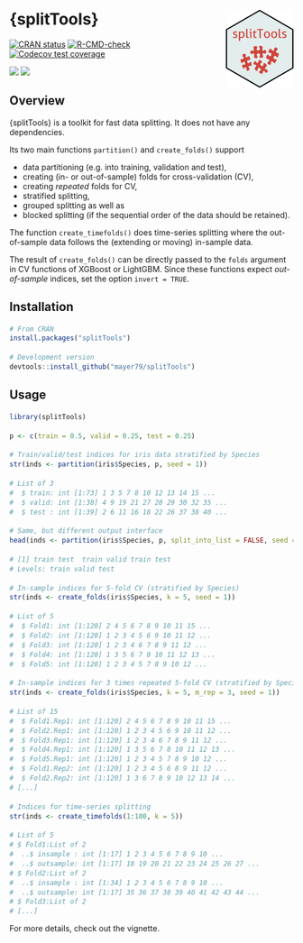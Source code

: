 # {splitTools} <a href='https://github.com/mayer79/splitTools'><img src='man/figures/logo.png' align="right" height="139" /></a>

<!-- badges: start -->

[![CRAN status](http://www.r-pkg.org/badges/version/splitTools)](https://cran.r-project.org/package=splitTools)
[![R-CMD-check](https://github.com/mayer79/splitTools/actions/workflows/R-CMD-check.yaml/badge.svg)](https://github.com/mayer79/splitTools/actions)
[![Codecov test coverage](https://codecov.io/gh/mayer79/splitTools/branch/main/graph/badge.svg)](https://app.codecov.io/gh/mayer79/splitTools?branch=main)

[![](https://cranlogs.r-pkg.org/badges/splitTools)](https://cran.r-project.org/package=splitTools) 
[![](https://cranlogs.r-pkg.org/badges/grand-total/splitTools?color=orange)](https://cran.r-project.org/package=splitTools)

<!-- badges: end -->

## Overview

{splitTools} is a toolkit for fast data splitting. It does not have any dependencies. 

Its two main functions `partition()` and `create_folds()` support

- data partitioning (e.g. into training, validation and test),
- creating (in- or out-of-sample) folds for cross-validation (CV),
- creating *repeated* folds for CV,
- stratified splitting, 
- grouped splitting as well as
- blocked splitting (if the sequential order of the data should be retained).

The function `create_timefolds()` does time-series splitting where the out-of-sample data follows the (extending or moving) in-sample data.

The result of `create_folds()` can be directly passed to the `folds` argument in CV functions of XGBoost or LightGBM. Since these functions expect *out-of-sample* indices, set the option `invert = TRUE`.

## Installation

```r
# From CRAN
install.packages("splitTools")

# Development version
devtools::install_github("mayer79/splitTools")
```

## Usage

``` r
library(splitTools)

p <- c(train = 0.5, valid = 0.25, test = 0.25)

# Train/valid/test indices for iris data stratified by Species
str(inds <- partition(iris$Species, p, seed = 1))

# List of 3
#  $ train: int [1:73] 1 3 5 7 8 10 12 13 14 15 ...
#  $ valid: int [1:38] 4 9 19 21 27 28 29 30 32 35 ...
#  $ test : int [1:39] 2 6 11 16 18 22 26 37 38 40 ...

# Same, but different output interface
head(inds <- partition(iris$Species, p, split_into_list = FALSE, seed = 1))

# [1] train test  train valid train test 
# Levels: train valid test

# In-sample indices for 5-fold CV (stratified by Species)
str(inds <- create_folds(iris$Species, k = 5, seed = 1))

# List of 5
#  $ Fold1: int [1:120] 2 4 5 6 7 8 9 10 11 15 ...
#  $ Fold2: int [1:120] 1 2 3 4 5 6 9 10 11 12 ...
#  $ Fold3: int [1:120] 1 2 3 4 6 7 8 9 11 12 ...
#  $ Fold4: int [1:120] 1 3 5 6 7 8 10 11 12 13 ...
#  $ Fold5: int [1:120] 1 2 3 4 5 7 8 9 10 12 ...

# In-sample indices for 3 times repeated 5-fold CV (stratified by Species)
str(inds <- create_folds(iris$Species, k = 5, m_rep = 3, seed = 1))

# List of 15
#  $ Fold1.Rep1: int [1:120] 2 4 5 6 7 8 9 10 11 15 ...
#  $ Fold2.Rep1: int [1:120] 1 2 3 4 5 6 9 10 11 12 ...
#  $ Fold3.Rep1: int [1:120] 1 2 3 4 6 7 8 9 11 12 ...
#  $ Fold4.Rep1: int [1:120] 1 3 5 6 7 8 10 11 12 13 ...
#  $ Fold5.Rep1: int [1:120] 1 2 3 4 5 7 8 9 10 12 ...
#  $ Fold1.Rep2: int [1:120] 1 2 3 4 5 6 8 9 11 12 ...
#  $ Fold2.Rep2: int [1:120] 1 3 6 7 8 9 10 12 13 14 ...
# [...]

# Indices for time-series splitting
str(inds <- create_timefolds(1:100, k = 5))

# List of 5
# $ Fold1:List of 2
#  ..$ insample : int [1:17] 1 2 3 4 5 6 7 8 9 10 ...
#  ..$ outsample: int [1:17] 18 19 20 21 22 23 24 25 26 27 ...
# $ Fold2:List of 2
#  ..$ insample : int [1:34] 1 2 3 4 5 6 7 8 9 10 ...
#  ..$ outsample: int [1:17] 35 36 37 38 39 40 41 42 43 44 ...
# $ Fold3:List of 2
# [...]
```

For more details, check out the vignette.
